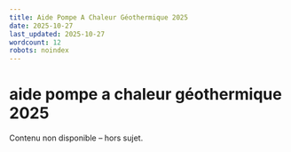 ```yaml
---
title: Aide Pompe A Chaleur Géothermique 2025
date: 2025-10-27
last_updated: 2025-10-27
wordcount: 12
robots: noindex
---
```


# aide pompe a chaleur géothermique 2025

Contenu non disponible – hors sujet.
